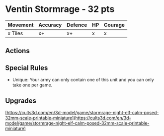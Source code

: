 # Ventin Stormrage  - 32 pts

|Movement | Accuracy | Defence | HP | Courage |
| ------ | ------ | ------ | ------ | ------ |
| x Tiles | x+ | x+ | x | x |

## Actions

## Special Rules
- Unique: Your army can only contain one of this unit and you can only take one per game.

## Upgrades

[https://cults3d.com/en/3d-model/game/stormrage-night-elf-calm-posed-32mm-scale-printable-miniature](https://cults3d.com/en/3d-model/game/stormrage-night-elf-calm-posed-32mm-scale-printable-miniature)
